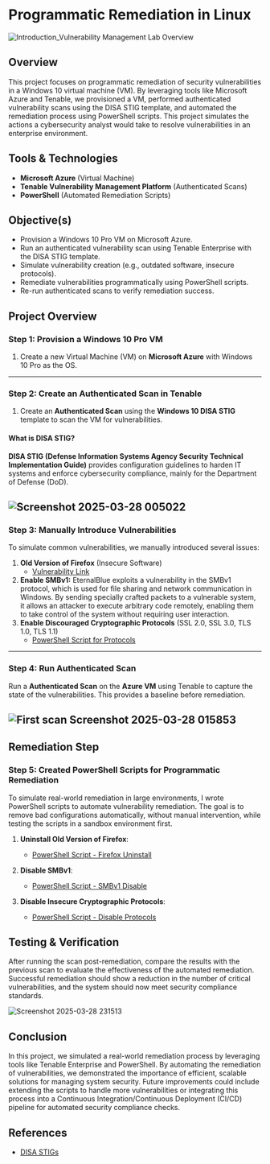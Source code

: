 # Programmatic Remediation in Linux

![Introduction_Vulnerability Management Lab Overview](https://github.com/user-attachments/assets/395f93a3-db26-46b4-b8b3-de1d8514e576)

## Overview
This project focuses on programmatic remediation of security vulnerabilities in a Windows 10 virtual machine (VM). By leveraging tools like Microsoft Azure and Tenable, we provisioned a VM, performed authenticated vulnerability scans using the DISA STIG template, and automated the remediation process using PowerShell scripts. This project simulates the actions a cybersecurity analyst would take to resolve vulnerabilities in an enterprise environment.

## Tools & Technologies
- **Microsoft Azure** (Virtual Machine)
- **Tenable Vulnerability Management Platform** (Authenticated Scans)
- **PowerShell** (Automated Remediation Scripts)

## Objective(s)
- Provision a Windows 10 Pro VM on Microsoft Azure.
- Run an authenticated vulnerability scan using Tenable Enterprise with the DISA STIG template.
- Simulate vulnerability creation (e.g., outdated software, insecure protocols).
- Remediate vulnerabilities programmatically using PowerShell scripts.
- Re-run authenticated scans to verify remediation success.

## Project Overview 

### Step 1: Provision a Windows 10 Pro VM
1. Create a new Virtual Machine (VM) on **Microsoft Azure** with Windows 10 Pro as the OS.
---
### Step 2: Create an Authenticated Scan in Tenable
1. Create an **Authenticated Scan** using the **Windows 10 DISA STIG** template to scan the VM for vulnerabilities.

#### What is DISA STIG?
**DISA STIG (Defense Information Systems Agency Security Technical Implementation Guide)** provides configuration guidelines to harden IT systems and enforce cybersecurity compliance, mainly for the Department of Defense (DoD).

![Screenshot 2025-03-28 005022](https://github.com/user-attachments/assets/ff5880f7-944a-4142-82c3-5d51626098c8)
----
### Step 3: Manually Introduce Vulnerabilities
To simulate common vulnerabilities, we manually introduced several issues:
1. **Old Version of Firefox** (Insecure Software)
   - [Vulnerability Link](https://drive.google.com/drive/u/6/folders/1y1pSHgkpWpgDTDkYmV4bZDZtiPP6i-GA)
2. **Enable SMBv1:** EternalBlue exploits a vulnerability in the SMBv1 protocol, which is used for file sharing and network communication in Windows. By sending specially crafted packets to a vulnerable system, it allows an attacker to execute arbitrary code remotely, enabling them to take control of the system without requiring user interaction.
3. **Enable Discouraged Cryptographic Protocols** (SSL 2.0, SSL 3.0, TLS 1.0, TLS 1.1)
   - [PowerShell Script for Protocols](https://github.com/cybererik/Programmatic-Remediation-in-Windows/blob/main/Enable%20bad%20protocols.ps1)
----
### Step 4: Run Authenticated Scan
Run a **Authenticated Scan** on the **Azure VM** using Tenable to capture the state of the vulnerabilities. This provides a baseline before remediation.

![First scan Screenshot 2025-03-28 015853](https://github.com/user-attachments/assets/6ba618a8-d7bb-4880-b921-82d3104dae73)
-----
## Remediation Step

### Step 5: Created PowerShell Scripts for Programmatic Remediation
To simulate real-world remediation in large environments, I wrote PowerShell scripts to automate vulnerability remediation. The goal is to remove bad configurations automatically, without manual intervention, while testing the scripts in a sandbox environment first.

1. **Uninstall Old Version of Firefox**: 
   - [PowerShell Script - Firefox Uninstall](https://github.com/cybererik/Programmatic-Remediation-in-Windows/blob/main/remediation-FireFox-uninstall.ps1)
   
2. **Disable SMBv1**: 
   - [PowerShell Script - SMBv1 Disable](https://github.com/cybererik/Programmatic-Remediation-in-Windows/blob/main/remediation-SMBv1.ps1)
   
3. **Disable Insecure Cryptographic Protocols**:
   - [PowerShell Script - Disable Protocols](https://github.com/cybererik/Programmatic-Remediation-in-Windows/blob/main/toggle-protocols.ps1)

## Testing & Verification
After running the scan post-remediation, compare the results with the previous scan to evaluate the effectiveness of the automated remediation. Successful remediation should show a reduction in the number of critical vulnerabilities, and the system should now meet security compliance standards.

![Screenshot 2025-03-28 231513](https://github.com/user-attachments/assets/34ba6029-0794-4fb7-8132-3f860a7bbdaa)

## Conclusion
In this project, we simulated a real-world remediation process by leveraging tools like Tenable Enterprise and PowerShell. By automating the remediation of vulnerabilities, we demonstrated the importance of efficient, scalable solutions for managing system security. Future improvements could include extending the scripts to handle more vulnerabilities or integrating this process into a Continuous Integration/Continuous Deployment (CI/CD) pipeline for automated security compliance checks.

## References
- [DISA STIGs](https://public.cyber.mil/stigs/)

